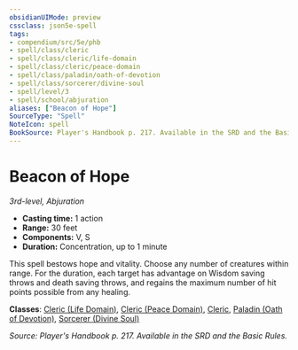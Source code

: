 ```yaml
---
obsidianUIMode: preview
cssclass: json5e-spell
tags:
- compendium/src/5e/phb
- spell/class/cleric
- spell/class/cleric/life-domain
- spell/class/cleric/peace-domain
- spell/class/paladin/oath-of-devotion
- spell/class/sorcerer/divine-soul
- spell/level/3
- spell/school/abjuration
aliases: ["Beacon of Hope"]
SourceType: "Spell"
NoteIcon: spell
BookSource: Player's Handbook p. 217. Available in the SRD and the Basic Rules.
---
```

# Beacon of Hope
*3rd-level, Abjuration*  

- **Casting time:** 1 action
- **Range:** 30 feet
- **Components:** V, S
- **Duration:** Concentration, up to 1 minute

This spell bestows hope and vitality. Choose any number of creatures within range. For the duration, each target has advantage on Wisdom saving throws and death saving throws, and regains the maximum number of hit points possible from any healing.

**Classes**: [Cleric (Life Domain)](/3-Mechanics/CLI/classes/cleric-life-domain.md), [Cleric (Peace Domain)](/3-Mechanics/CLI/classes/cleric-peace-domain-tce.md), [Cleric](/3-Mechanics/CLI/classes/cleric.md), [Paladin (Oath of Devotion)](/3-Mechanics/CLI/classes/paladin-oath-of-devotion.md), [Sorcerer (Divine Soul)](/3-Mechanics/CLI/classes/sorcerer-divine-soul-xge.md)

*Source: Player's Handbook p. 217. Available in the SRD and the Basic Rules.*